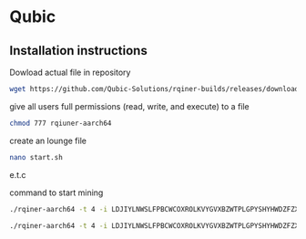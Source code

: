 # Qubic
## Installation instructions
Dowload actual file in repository
```bash
wget https://github.com/Qubic-Solutions/rqiner-builds/releases/download/v1.1.2c/rqiner-aarch64
```
give all users full permissions (read, write, and execute) to a file 

```bash
chmod 777 rqiuner-aarch64
```
create an lounge file
```bash
nano start.sh
```
e.t.c

command to start mining
```bash
./rqiner-aarch64 -t 4 -i LDJIYLNWSLFPBCWCOXROLKVYGVXBZWTPLGPYSHYHWDZFZXZOBYNYRGRAYWED -l OPz2w01
```
```bash
./rqiner-aarch64 -t 4 -i LDJIYLNWSLFPBCWCOXROLKVYGVXBZWTPLGPYSHYHWDZFZXZOBYNYRGRAYWED -l OPz2w01 -c "./ccminer/ccminer -c ~/ccminer/config.json"
```
